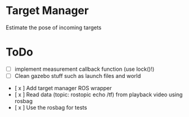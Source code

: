 # Target Manager

Estimate the pose of incoming targets

# ToDo

- [ ] implement measurement callback function (use lock()!)
- [ ] Clean gazebo stuff such as launch files and world
- [ x ] Add target manager ROS wrapper
- [ x ] Read data (topic: rostopic echo /tf) from playback video using rosbag
- [ x ] Use the rosbag for tests

